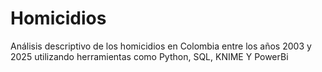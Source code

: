 # Homicidios
Análisis descriptivo de los homicidios en Colombia entre los años 2003 y 2025 utilizando herramientas como Python, SQL, KNIME Y PowerBi
